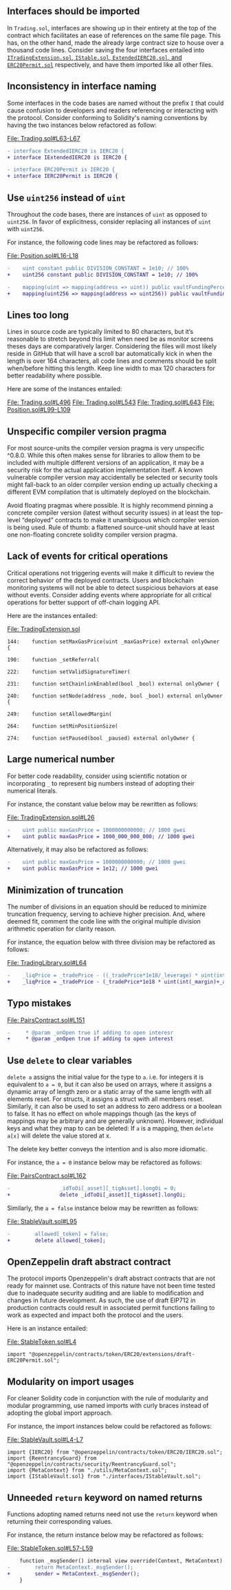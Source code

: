 ## Interfaces should be imported
In `Trading.sol`, interfaces are showing up in their entirety at the top of the contract which facilitates an ease of references on the same file page. This has, on the other hand, made the already large contract size to house over a thousand code lines. Consider saving the four interfaces entailed into [`ITradingExtension.sol`, `IStable.sol`, `ExtendedIERC20.sol`, and `ERC20Permit.sol`](https://github.com/code-423n4/2022-12-tigris/blob/main/contracts/Trading.sol#L14-L77) respectively, and have them imported like all other files.

## Inconsistency in interface naming
Some interfaces in the code bases are named without the prefix `I` that could cause confusion to developers and readers referencing or interacting with the protocol. Consider conforming to Solidity's naming conventions by having the two instances below refactored as follow:

[File: Trading.sol#L63-L67](https://github.com/code-423n4/2022-12-tigris/blob/main/contracts/Trading.sol#L63-L67)

``` diff
- interface ExtendedIERC20 is IERC20 {
+ interface IExtendedIERC20 is IERC20 {

- interface ERC20Permit is IERC20 {
+ interface IERC20Permit is IERC20 {
```
## Use `uint256` instead of `uint`
Throughout the code bases, there are instances of `uint` as opposed to `uint256`. In favor of explicitness, consider replacing all instances of `uint` with `uint256`.

For instance, the following code lines may be refactored as follows:

[File: Position.sol#L16-L18](https://github.com/code-423n4/2022-12-tigris/blob/main/contracts/Position.sol#L16-L18)

```diff
-    uint constant public DIVISION_CONSTANT = 1e10; // 100%
+    uint256 constant public DIVISION_CONSTANT = 1e10; // 100%

-    mapping(uint => mapping(address => uint)) public vaultFundingPercent;
+    mapping(uint256 => mapping(address => uint256)) public vaultFundingPercent;
```
## Lines too long
Lines in source code are typically limited to 80 characters, but it’s reasonable to stretch beyond this limit when need be as monitor screens theses days are comparatively larger. Considering the files will most likely reside in GitHub that will have a scroll bar automatically kick in when the length is over 164 characters, all code lines and comments should be split when/before hitting this length. Keep line width to max 120 characters for better readability where possible.

Here are some of the instances entailed:

[File: Trading.sol#L496](https://github.com/code-423n4/2022-12-tigris/blob/main/contracts/Trading.sol#L496)
[File: Trading.sol#L543](https://github.com/code-423n4/2022-12-tigris/blob/main/contracts/Trading.sol#L543)
[File: Trading.sol#L643](https://github.com/code-423n4/2022-12-tigris/blob/main/contracts/Trading.sol#L643)
[File: Position.sol#L99-L109](https://github.com/code-423n4/2022-12-tigris/blob/main/contracts/Position.sol#L99-L109)

## Unspecific compiler version pragma
For most source-units the compiler version pragma is very unspecific ^0.8.0. While this often makes sense for libraries to allow them to be included with multiple different versions of an application, it may be a security risk for the actual application implementation itself. A known vulnerable compiler version may accidentally be selected or security tools might fall-back to an older compiler version ending up actually checking a different EVM compilation that is ultimately deployed on the blockchain.

Avoid floating pragmas where possible. It is highly recommend pinning a concrete compiler version (latest without security issues) in at least the top-level “deployed” contracts to make it unambiguous which compiler version is being used. Rule of thumb: a flattened source-unit should have at least one non-floating concrete solidity compiler version pragma.

## Lack of events for critical operations
Critical operations not triggering events will make it difficult to review the correct behavior of the deployed contracts. Users and blockchain monitoring systems will not be able to detect suspicious behaviors at ease without events. Consider adding events where appropriate for all critical operations for better support of off-chain logging API.

Here are the instances entailed:

[File: TradingExtension.sol](https://github.com/code-423n4/2022-12-tigris/blob/main/contracts/TradingExtension.sol)

```
144:    function setMaxGasPrice(uint _maxGasPrice) external onlyOwner {

190:    function _setReferral(

222:    function setValidSignatureTimer(

231:    function setChainlinkEnabled(bool _bool) external onlyOwner {

240:    function setNode(address _node, bool _bool) external onlyOwner {

249:    function setAllowedMargin(

264:    function setMinPositionSize(

274:    function setPaused(bool _paused) external onlyOwner {
```
## Large numerical number
For better code readability, consider using scientific notation or incorporating `_` to represent big numbers instead of adopting their numerical literals.

For instance, the constant value below may be rewritten as follows:

[File: TradingExtension.sol#L26](https://github.com/code-423n4/2022-12-tigris/blob/main/contracts/TradingExtension.sol#L26)

```diff
-    uint public maxGasPrice = 1000000000000; // 1000 gwei
+    uint public maxGasPrice = 1000_000_000_000; // 1000 gwei
```
Alternatively, it may also be refactored as follows:

```diff
-    uint public maxGasPrice = 1000000000000; // 1000 gwei
+    uint public maxGasPrice = 1e12; // 1000 gwei
```
## Minimization of truncation
The number of divisions in an equation should be reduced to minimize truncation frequency, serving to achieve higher precision. And, where deemed fit, comment the code line with the original multiple division arithmetic operation for clarity reason.

For instance, the equation below with three division may be refactored as follows:

[File: TradingLibrary.sol#L64](https://github.com/code-423n4/2022-12-tigris/blob/main/contracts/utils/TradingLibrary.sol#L64)

```diff
-    _liqPrice = _tradePrice - ((_tradePrice*1e18/_leverage) * uint(int(_margin)+_accInterest) / _margin) * _liqPercent / 1e10;
+    _liqPrice = _tradePrice - (_tradePrice*1e18 * uint(int(_margin)+_accInterest) * _liqPercent) / (_leverage * _margin * 1e10);
```
## Typo mistakes
[File: PairsContract.sol#L151](https://github.com/code-423n4/2022-12-tigris/blob/main/contracts/PairsContract.sol#L151)

```diff
-     * @param _onOpen true if adding to open interesr
+     * @param _onOpen true if adding to open interest
```
## Use `delete` to clear variables
`delete a` assigns the initial value for the type to `a`. i.e. for integers it is equivalent to `a = 0`, but it can also be used on arrays, where it assigns a dynamic array of length zero or a static array of the same length with all elements reset. For structs, it assigns a struct with all members reset. Similarly, it can also be used to set an address to zero address or a boolean to false. It has no effect on whole mappings though (as the keys of mappings may be arbitrary and are generally unknown). However, individual keys and what they map to can be deleted: If `a` is a mapping, then `delete a[x]` will delete the value stored at x.

The delete key better conveys the intention and is also more idiomatic.

For instance, the `a = 0` instance below may be refactored as follows:

[File: PairsContract.sol#L162](https://github.com/code-423n4/2022-12-tigris/blob/main/contracts/PairsContract.sol#L162)

```diff
-                _idToOi[_asset][_tigAsset].longOi = 0;
+                delete _idToOi[_asset][_tigAsset].longOi;
```
Similarly, the `a = false` instance below may be rewritten as follows:

[File: StableVault.sol#L95](https://github.com/code-423n4/2022-12-tigris/blob/main/contracts/StableVault.sol#L95)

```diff
-        allowed[_token] = false;
+        delete allowed[_token];
```
## OpenZeppelin draft abstract contract
The protocol imports Openzeppelin's draft abstract contracts that are not ready for mainnet use. Contracts of this nature have not been time tested due to inadequate security auditing and are liable to modification and changes in future development. As such, the use of draft EIP712 in production contracts could result in associated permit functions failing to work as expected and impact both the protocol and the users.

Here is an instance entailed:

[File: StableToken.sol#L4](https://github.com/code-423n4/2022-12-tigris/blob/main/contracts/StableToken.sol#L4)

```
import "@openzeppelin/contracts/token/ERC20/extensions/draft-ERC20Permit.sol";
```
## Modularity on import usages
For cleaner Solidity code in conjunction with the rule of modularity and modular programming, use named imports with curly braces instead of adopting the global import approach.

For instance, the import instances below could be refactored as follows:

[File: StableVault.sol#L4-L7](https://github.com/code-423n4/2022-12-tigris/blob/main/contracts/StableVault.sol#L4-L7)

```
import {IERC20} from "@openzeppelin/contracts/token/ERC20/IERC20.sol";
import {ReentrancyGuard} from "@openzeppelin/contracts/security/ReentrancyGuard.sol";
import {MetaContext} from "./utils/MetaContext.sol";
import {IStableVault.sol} from "./interfaces/IStableVault.sol";
```
## Unneeded `return` keyword on named returns
Functions adopting named returns need not use the `return` keyword when returning their corresponding values.

For instance, the return instance below may be refactored as follows:

[File: StableToken.sol#L57-L59](https://github.com/code-423n4/2022-12-tigris/blob/main/contracts/StableToken.sol#L57-L59)

```diff
    function _msgSender() internal view override(Context, MetaContext) returns (address sender) {
-        return MetaContext._msgSender();
+        sender = MetaContext._msgSender();
    }
```